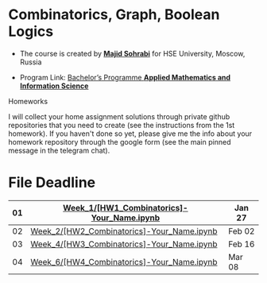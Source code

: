 # Combinatorics, Graph, Boolean Logics

- The course is created by [**Majid Sohrabi**](https://www.hse.ru/en/org/persons/401648437) for HSE University, Moscow, Russia

- Program Link: [Bachelor’s Programme **Applied Mathematics and Information Science**](https://www.hse.ru/en/ba/ami/)

Homeworks

I will collect your home assignment solutions through private github repositories that you need to create (see the instructions from the 1st homework). If you haven't done so yet, please give me the info about your homework repository through the google form (see the main pinned message in the telegram chat).

#	File	Deadline

| 01 | [Week_1/[HW1_Combinatorics]-Your_Name.ipynb](Week_1/[HW1_Combinatorics]-Your_Name.ipynb) | Jan 27 |
| -- | ------------------------| ------- |
| 02 | [Week_2/[HW2_Combinatorics]-Your_Name.ipynb](Week_2/[HW2_Combinatorics]-Your_Name.ipynb) | Feb 02 | 
| 03 | [Week_4/[HW3_Combinatorics]-Your_Name.ipynb](Week_4/[HW3_Combinatorics]-Your_Name.ipynb) | Feb 16 |
| 04 | [Week_6/[HW4_Combinatorics]-Your_Name.ipynb](Week_6/[HW4_Combinatorics]-Your_Name.ipynb) | Mar 08 |
